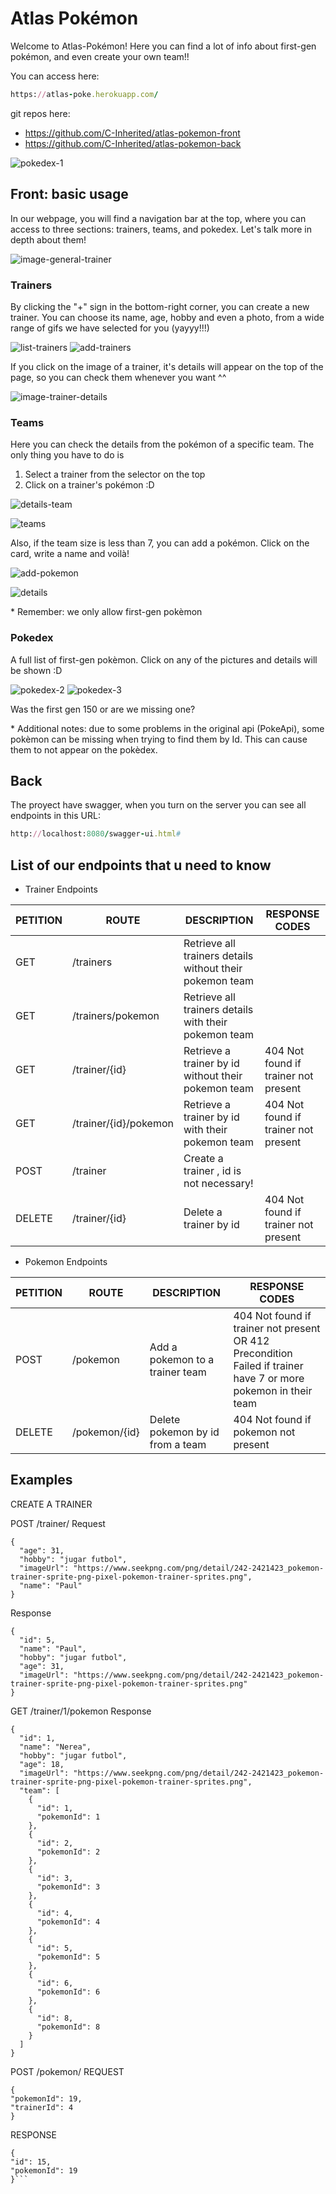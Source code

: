 # Atlas Pokémon

Welcome to Atlas-Pokémon! Here you can find a lot of info about first-gen pokémon, and even create your own team!!

You can access here: 
```ruby 
https://atlas-poke.herokuapp.com/
```

git repos here:
- https://github.com/C-Inherited/atlas-pokemon-front
- https://github.com/C-Inherited/atlas-pokemon-back

![pokedex-1](https://github.com/C-Inherited/atlas-pokemon/blob/main/Images%20Pokemon%20Atlas/Captura%20de%20pantalla%202021-03-05%20a%20las%2014.03.07.png?raw=true)


## Front: basic usage

In our webpage, you will find a navigation bar at the top, where you can access to three sections: trainers, teams, and pokedex. Let's talk more in depth about them!

![image-general-trainer](https://github.com/C-Inherited/atlas-pokemon/blob/main/Images%20Pokemon%20Atlas/Captura%20de%20pantalla%202021-03-05%20a%20las%2014.38.13.png?raw=true)

### Trainers

By clicking the "+" sign in the bottom-right corner, you can create a new trainer. You can choose its name, age, hobby and even a photo, from a wide range of gifs we have selected for you (yayyy!!!)

![list-trainers](https://github.com/C-Inherited/atlas-pokemon/blob/main/Images%20Pokemon%20Atlas/Captura%20de%20pantalla%202021-03-05%20a%20las%2014.35.28.png?raw=true)
![add-trainers](https://github.com/C-Inherited/atlas-pokemon/blob/main/Images%20Pokemon%20Atlas/Captura%20de%20pantalla%202021-03-05%20a%20las%2014.03.41.png?raw=true)

If you click on the image of a trainer, it's details will appear on the top of the page, so you can check them whenever you want ^^

![image-trainer-details](https://github.com/C-Inherited/atlas-pokemon/blob/main/Images%20Pokemon%20Atlas/Captura%20de%20pantalla%202021-03-05%20a%20las%2014.07.13.png?raw=true)

### Teams

Here you can check the details from the pokémon of a specific team. The only thing you have to do is
1. Select a trainer from the selector on the top
2. Click on a trainer's pokémon :D

![details-team](https://github.com/C-Inherited/atlas-pokemon/blob/main/Images%20Pokemon%20Atlas/Captura%20de%20pantalla%202021-03-05%20a%20las%2014.08.31.png?raw=true)

![teams](https://github.com/C-Inherited/atlas-pokemon/blob/main/Images%20Pokemon%20Atlas/Captura%20de%20pantalla%202021-03-05%20a%20las%2014.07.42.png?raw=true)

Also, if the team size is less than 7, you can add a pokémon. Click on the card, write a name and voilà! 

![add-pokemon](https://github.com/C-Inherited/atlas-pokemon/blob/main/Images%20Pokemon%20Atlas/Captura%20de%20pantalla%202021-03-05%20a%20las%2014.07.52.png?raw=true)

![details](https://github.com/C-Inherited/atlas-pokemon/blob/main/Images%20Pokemon%20Atlas/Captura%20de%20pantalla%202021-03-05%20a%20las%2014.08.17.png?raw=true)

\* Remember: we only allow first-gen pokèmon


### Pokedex

A full list of first-gen pokèmon. Click on any of the pictures and details will be shown :D

![pokedex-2](https://github.com/C-Inherited/atlas-pokemon/blob/main/Images%20Pokemon%20Atlas/Captura%20de%20pantalla%202021-03-05%20a%20las%2014.09.29.png?raw=true)
![pokedex-3](https://github.com/C-Inherited/atlas-pokemon/blob/main/Images%20Pokemon%20Atlas/Captura%20de%20pantalla%202021-03-05%20a%20las%2014.35.16.png?raw=true)

Was the first gen 150 or are we missing one? 

\* Additional notes: due to some problems in the original api (PokeApi), some pokèmon can be missing when trying to find them by Id. This can cause them to not appear on the pokèdex.


## Back

The proyect have swagger, when you turn on the server you can see all endpoints in this URL:

```ruby 
http://localhost:8080/swagger-ui.html#
```


## List of our endpoints that u need to know 

- Trainer Endpoints

| PETITION | ROUTE | DESCRIPTION | RESPONSE CODES  
| ------------- | ------------- | ------------- | ------------- |
|GET | /trainers | Retrieve all trainers details without their pokemon team | 
|GET | /trainers/pokemon | Retrieve all trainers details with their pokemon team | 
|GET | /trainer/{id} | Retrieve a trainer by id without their pokemon team | 404 Not found if trainer not present
|GET | /trainer/{id}/pokemon | Retrieve a trainer by id with their pokemon team | 404 Not found if trainer not present
|POST | /trainer | Create a trainer , id is not necessary!| 
|DELETE | /trainer/{id}  | Delete a trainer by id | 404 Not found if trainer not present

- Pokemon Endpoints

| PETITION | ROUTE | DESCRIPTION | RESPONSE CODES
| ------------- | ------------- | ------------- | ------------- |
|POST | /pokemon | Add a pokemon to a trainer team | 404 Not found if trainer not present OR 412 Precondition Failed if trainer have 7 or more pokemon in their team
|DELETE | /pokemon/{id} | Delete pokemon by id from a team | 404 Not found if pokemon not present


## Examples

CREATE A TRAINER

POST /trainer/
Request 
```
{
  "age": 31,
  "hobby": "jugar futbol",
  "imageUrl": "https://www.seekpng.com/png/detail/242-2421423_pokemon-trainer-sprite-png-pixel-pokemon-trainer-sprites.png",
  "name": "Paul"
}
```
Response
```
{
  "id": 5,
  "name": "Paul",
  "hobby": "jugar futbol",
  "age": 31,
  "imageUrl": "https://www.seekpng.com/png/detail/242-2421423_pokemon-trainer-sprite-png-pixel-pokemon-trainer-sprites.png"
}
```

GET /trainer/1/pokemon
Response
```
{
  "id": 1,
  "name": "Nerea",
  "hobby": "jugar futbol",
  "age": 18,
  "imageUrl": "https://www.seekpng.com/png/detail/242-2421423_pokemon-trainer-sprite-png-pixel-pokemon-trainer-sprites.png",
  "team": [
    {
      "id": 1,
      "pokemonId": 1
    },
    {
      "id": 2,
      "pokemonId": 2
    },
    {
      "id": 3,
      "pokemonId": 3
    },
    {
      "id": 4,
      "pokemonId": 4
    },
    {
      "id": 5,
      "pokemonId": 5
    },
    {
      "id": 6,
      "pokemonId": 6
    },
    {
      "id": 8,
      "pokemonId": 8
    }
  ]
}
```

POST /pokemon/
REQUEST
```
{
"pokemonId": 19,
"trainerId": 4
}
```
RESPONSE
```
{
"id": 15,
"pokemonId": 19
}```

